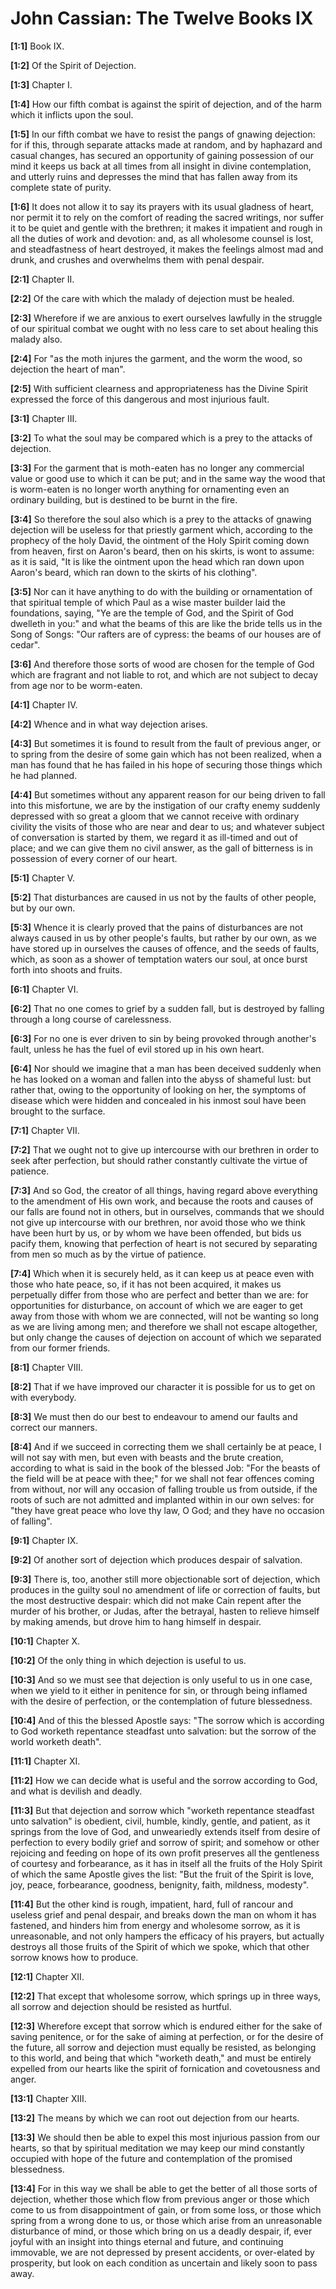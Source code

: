 # John Cassian: The Twelve Books IX

**[1:1]** Book IX.

**[1:2]** Of the Spirit of Dejection.

**[1:3]** Chapter I.

**[1:4]** How our fifth combat is against the spirit of dejection, and of the harm which it inflicts upon the soul.

**[1:5]** In our fifth combat we have to resist the pangs of gnawing dejection: for if this, through separate attacks made at random, and by haphazard and casual changes, has secured an opportunity of gaining possession of our mind it keeps us back at all times from all insight in divine contemplation, and utterly ruins and depresses the mind that has fallen away from its complete state of purity.

**[1:6]** It does not allow it to say its prayers with its usual gladness of heart, nor permit it to rely on the comfort of reading the sacred writings, nor suffer it to be quiet and gentle with the brethren; it makes it impatient and rough in all the duties of work and devotion: and, as all wholesome counsel is lost, and steadfastness of heart destroyed, it makes the feelings almost mad and drunk, and crushes and overwhelms them with penal despair.

**[2:1]** Chapter II.

**[2:2]** Of the care with which the malady of dejection must be healed.

**[2:3]** Wherefore if we are anxious to exert ourselves lawfully in the struggle of our spiritual combat we ought with no less care to set about healing this malady also.

**[2:4]** For "as the moth injures the garment, and the worm the wood, so dejection the heart of man".

**[2:5]** With sufficient clearness and appropriateness has the Divine Spirit expressed the force of this dangerous and most injurious fault.

**[3:1]** Chapter III.

**[3:2]** To what the soul may be compared which is a prey to the attacks of dejection.

**[3:3]** For the garment that is moth-eaten has no longer any commercial value or good use to which it can be put; and in the same way the wood that is worm-eaten is no longer worth anything for ornamenting even an ordinary building, but is destined to be burnt in the fire.

**[3:4]** So therefore the soul also which is a prey to the attacks of gnawing dejection will be useless for that priestly garment which, according to the prophecy of the holy David, the ointment of the Holy Spirit coming down from heaven, first on Aaron's beard, then on his skirts, is wont to assume: as it is said, "It is like the ointment upon the head which ran down upon Aaron's beard, which ran down to the skirts of his clothing".

**[3:5]** Nor can it have anything to do with the building or ornamentation of that spiritual temple of which Paul as a wise master builder laid the foundations, saying, "Ye are the temple of God, and the Spirit of God dwelleth in you:" and what the beams of this are like the bride tells us in the Song of Songs: "Our rafters are of cypress: the beams of our houses are of cedar".

**[3:6]** And therefore those sorts of wood are chosen for the temple of God which are fragrant and not liable to rot, and which are not subject to decay from age nor to be worm-eaten.

**[4:1]** Chapter IV.

**[4:2]** Whence and in what way dejection arises.

**[4:3]** But sometimes it is found to result from the fault of previous anger, or to spring from the desire of some gain which has not been realized, when a man has found that he has failed in his hope of securing those things which he had planned.

**[4:4]** But sometimes without any apparent reason for our being driven to fall into this misfortune, we are by the instigation of our crafty enemy suddenly depressed with so great a gloom that we cannot receive with ordinary civility the visits of those who are near and dear to us; and whatever subject of conversation is started by them, we regard it as ill-timed and out of place; and we can give them no civil answer, as the gall of bitterness is in possession of every corner of our heart.

**[5:1]** Chapter V.

**[5:2]** That disturbances are caused in us not by the faults of other people, but by our own.

**[5:3]** Whence it is clearly proved that the pains of disturbances are not always caused in us by other people's faults, but rather by our own, as we have stored up in ourselves the causes of offence, and the seeds of faults, which, as soon as a shower of temptation waters our soul, at once burst forth into shoots and fruits.

**[6:1]** Chapter VI.

**[6:2]** That no one comes to grief by a sudden fall, but is destroyed by falling through a long course of carelessness.

**[6:3]** For no one is ever driven to sin by being provoked through another's fault, unless he has the fuel of evil stored up in his own heart.

**[6:4]** Nor should we imagine that a man has been deceived suddenly when he has looked on a woman and fallen into the abyss of shameful lust: but rather that, owing to the opportunity of looking on her, the symptoms of disease which were hidden and concealed in his inmost soul have been brought to the surface.

**[7:1]** Chapter VII.

**[7:2]** That we ought not to give up intercourse with our brethren in order to seek after perfection, but should rather constantly cultivate the virtue of patience.

**[7:3]** And so God, the creator of all things, having regard above everything to the amendment of His own work, and because the roots and causes of our falls are found not in others, but in ourselves, commands that we should not give up intercourse with our brethren, nor avoid those who we think have been hurt by us, or by whom we have been offended, but bids us pacify them, knowing that perfection of heart is not secured by separating from men so much as by the virtue of patience.

**[7:4]** Which when it is securely held, as it can keep us at peace even with those who hate peace, so, if it has not been acquired, it makes us perpetually differ from those who are perfect and better than we are: for opportunities for disturbance, on account of which we are eager to get away from those with whom we are connected, will not be wanting so long as we are living among men; and therefore we shall not escape altogether, but only change the causes of dejection on account of which we separated from our former friends.

**[8:1]** Chapter VIII.

**[8:2]** That if we have improved our character it is possible for us to get on with everybody.

**[8:3]** We must then do our best to endeavour to amend our faults and correct our manners.

**[8:4]** And if we succeed in correcting them we shall certainly be at peace, I will not say with men, but even with beasts and the brute creation, according to what is said in the book of the blessed Job: "For the beasts of the field will be at peace with thee;" for we shall not fear offences coming from without, nor will any occasion of falling trouble us from outside, if the roots of such are not admitted and implanted within in our own selves: for "they have great peace who love thy law, O God; and they have no occasion of falling".

**[9:1]** Chapter IX.

**[9:2]** Of another sort of dejection which produces despair of salvation.

**[9:3]** There is, too, another still more objectionable sort of dejection, which produces in the guilty soul no amendment of life or correction of faults, but the most destructive despair: which did not make Cain repent after the murder of his brother, or Judas, after the betrayal, hasten to relieve himself by making amends, but drove him to hang himself in despair.

**[10:1]** Chapter X.

**[10:2]** Of the only thing in which dejection is useful to us.

**[10:3]** And so we must see that dejection is only useful to us in one case, when we yield to it either in penitence for sin, or through being inflamed with the desire of perfection, or the contemplation of future blessedness.

**[10:4]** And of this the blessed Apostle says: "The sorrow which is according to God worketh repentance steadfast unto salvation: but the sorrow of the world worketh death".

**[11:1]** Chapter XI.

**[11:2]** How we can decide what is useful and the sorrow according to God, and what is devilish and deadly.

**[11:3]** But that dejection and sorrow which "worketh repentance steadfast unto salvation" is obedient, civil, humble, kindly, gentle, and patient, as it springs from the love of God, and unweariedly extends itself from desire of perfection to every bodily grief and sorrow of spirit; and somehow or other rejoicing and feeding on hope of its own profit preserves all the gentleness of courtesy and forbearance, as it has in itself all the fruits of the Holy Spirit of which the same Apostle gives the list: "But the fruit of the Spirit is love, joy, peace, forbearance, goodness, benignity, faith, mildness, modesty".

**[11:4]** But the other kind is rough, impatient, hard, full of rancour and useless grief and penal despair, and breaks down the man on whom it has fastened, and hinders him from energy and wholesome sorrow, as it is unreasonable, and not only hampers the efficacy of his prayers, but actually destroys all those fruits of the Spirit of which we spoke, which that other sorrow knows how to produce.

**[12:1]** Chapter XII.

**[12:2]** That except that wholesome sorrow, which springs up in three ways, all sorrow and dejection should be resisted as hurtful.

**[12:3]** Wherefore except that sorrow which is endured either for the sake of saving penitence, or for the sake of aiming at perfection, or for the desire of the future, all sorrow and dejection must equally be resisted, as belonging to this world, and being that which "worketh death," and must be entirely expelled from our hearts like the spirit of fornication and covetousness and anger.

**[13:1]** Chapter XIII.

**[13:2]** The means by which we can root out dejection from our hearts.

**[13:3]** We should then be able to expel this most injurious passion from our hearts, so that by spiritual meditation we may keep our mind constantly occupied with hope of the future and contemplation of the promised blessedness.

**[13:4]** For in this way we shall be able to get the better of all those sorts of dejection, whether those which flow from previous anger or those which come to us from disappointment of gain, or from some loss, or those which spring from a wrong done to us, or those which arise from an unreasonable disturbance of mind, or those which bring on us a deadly despair, if, ever joyful with an insight into things eternal and future, and continuing immovable, we are not depressed by present accidents, or over-elated by prosperity, but look on each condition as uncertain and likely soon to pass away.

